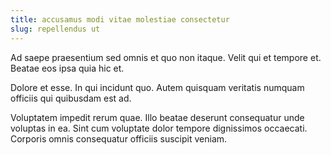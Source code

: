 ```yaml
---
title: accusamus modi vitae molestiae consectetur
slug: repellendus ut
---
```


Ad saepe praesentium sed omnis et quo non itaque. Velit qui et tempore et. Beatae eos ipsa quia hic et.

Dolore et esse. In qui incidunt quo. Autem quisquam veritatis numquam officiis qui quibusdam est ad.

Voluptatem impedit rerum quae. Illo beatae deserunt consequatur unde voluptas in ea. Sint cum voluptate dolor tempore dignissimos occaecati. Corporis omnis consequatur officiis suscipit veniam.
